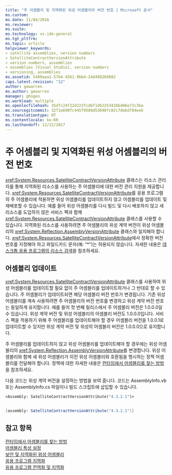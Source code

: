```yaml
---
title: "주 어셈블리 및 지역화된 위성 어셈블리의 버전 번호 | Microsoft 문서"
ms.custom: 
ms.date: 11/04/2016
ms.reviewer: 
ms.suite: 
ms.technology: vs-ide-general
ms.tgt_pltfrm: 
ms.topic: article
helpviewer_keywords:
- satellite assemblies, version numbers
- SatelliteContractVersionAttribute
- version numbers, assemblies
- assemblies [Visual Studio], version numbers
- versioning, assemblies
ms.assetid: 5489aea1-57b4-4561-9bb4-24d490269602
caps.latest.revision: "12"
author: gewarren
ms.author: gewarren
manager: ghogen
ms.workload: multiple
ms.openlocfilehash: 35dfc24f22d223fcd6f1db225342bb406e73c3ba
ms.sourcegitcommit: 32f1a690fc445f9586d53698fc82c7debd784eeb
ms.translationtype: HT
ms.contentlocale: ko-KR
ms.lasthandoff: 12/22/2017
---
```

# <a name="version-numbers-for-main-and-localized-satellite-assemblies"></a>주 어셈블리 및 지역화된 위성 어셈블리의 버전 번호
<xref:System.Resources.SatelliteContractVersionAttribute> 클래스는 리소스 관리자를 통해 지역화된 리소스를 사용하는 주 어셈블리에 대한 버전 관리 지원을 제공합니다. <xref:System.Resources.SatelliteContractVersionAttribute>를 응용 프로그램의 주 어셈블리에 적용하면 위성 어셈블리를 업데이트하지 않고 어셈블리를 업데이트 및 재배포할 수 있습니다. 예를 들어 위성 어셈블리를 다시 빌드 및 다시 배포하지 않고 새 리소스를 도입하지 않은 서비스 팩과 함께 <xref:System.Resources.SatelliteContractVersionAttribute> 클래스를 사용할 수 있습니다. 지역화된 리소스를 사용하려면 주 어셈블리의 위성 계약 버전이 위성 어셈블리의 <xref:System.Reflection.AssemblyVersionAttribute> 클래스와 일치해야 합니다. <xref:System.Resources.SatelliteContractVersionAttribute>에서 정확한 버전 번호를 지정해야 하고 와일드카드 문자(예: “*”)는 허용되지 않습니다. 자세한 내용은 [데스크톱 응용 프로그램의 리소스 검색](/dotnet/framework/resources/retrieving-resources-in-desktop-apps)을 참조하세요.  
  
## <a name="updating-assemblies"></a>어셈블리 업데이트  
 <xref:System.Resources.SatelliteContractVersionAttribute> 클래스를 사용하여 위성 어셈블리를 업데이트할 필요 없이 주 어셈블리를 업데이트하거나 그 반대로 할 수 있습니다. 주 어셈블리가 업데이트되면 해당 어셈블리 버전 번호가 변경됩니다. 기존 위성 어셈블리를 계속 사용하려면 주 어셈블리의 버전 번호를 변경하고 위성 계약 버전 번호는 동일하게 유지합니다. 예를 들어 첫 번째 릴리스에서 주 어셈블리 버전은 1.0.0.0일 수 있습니다. 위성 계약 버전 및 위성 어셈블리의 어셈블리 버전도 1.0.0.0입니다. 서비스 팩을 적용하기 위해 주 어셈블리를 업데이트해야 할 경우 어셈블리 버전을 1.0.0.1로 업데이트할 수 있지만 위성 계약 버전 및 위성의 어셈블리 버전은 1.0.0.0으로 유지합니다.  
  
 주 어셈블리를 업데이트하지 않고 위성 어셈블리를 업데이트해야 할 경우에는 위성 어셈블리의 <xref:System.Reflection.AssemblyVersionAttribute>를 변경합니다. 위성 어셈블리와 함께 새 위성 어셈블리가 이전 위성 어셈블리와 호환됨을 명시하는 정책 어셈블리를 전달해야 합니다. 정책에 대한 자세한 내용은 [런타임에서 어셈블리를 찾는 방법](/dotnet/framework/deployment/how-the-runtime-locates-assemblies)을 참조하세요.  
  
 다음 코드는 위성 계약 버전을 설정하는 방법을 보여 줍니다. 코드는 AssemblyInfo.vb 또는 AssemblyInfo.cs 파일이나 빌드 스크립트에 삽입할 수 있습니다.  
  
```vb  
<Assembly: SatelliteContractVersionAttribute("4.3.2.1")>  
  
```  
  
```csharp  
[assembly: SatelliteContractVersionAttribute("4.3.2.1")]  
```  
  
## <a name="see-also"></a>참고 항목  
 [런타임에서 어셈블리를 찾는 방법](/dotnet/framework/deployment/how-the-runtime-locates-assemblies)   
 [어셈블리 특성 설정](/dotnet/framework/app-domains/set-assembly-attributes)   
 [보안 및 지역화된 위성 어셈블리](../ide/security-and-localized-satellite-assemblies.md)   
 [응용 프로그램 지역화](../ide/localizing-applications.md)   
 [응용 프로그램 전역화 및 지역화](../ide/globalizing-and-localizing-applications.md)